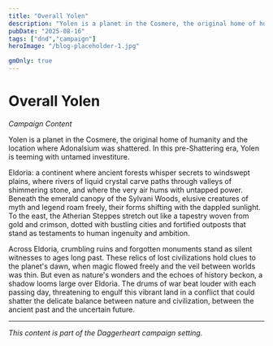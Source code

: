 ```yaml
---
title: "Overall Yolen"
description: "Yolen is a planet in the Cosmere, the original home of humanity and the location where Adonalsium was shattered."
pubDate: "2025-08-16"
tags: ["dnd","campaign"]
heroImage: "/blog-placeholder-1.jpg"

gmOnly: true
---
```

# Overall Yolen

*Campaign Content*

Yolen is a planet in the Cosmere, the original home of humanity and the location where Adonalsium was shattered. In this pre-Shattering era, Yolen is teeming with untamed investiture.

Eldoria: a continent where ancient forests whisper secrets to windswept plains, where rivers of liquid crystal carve paths through valleys of shimmering stone, and where the very air hums with untapped power. Beneath the emerald canopy of the Sylvani Woods, elusive creatures of myth and legend roam freely, their forms shifting with the dappled sunlight. To the east, the Atherian Steppes stretch out like a tapestry woven from gold and crimson, dotted with bustling cities and fortified outposts that stand as testaments to human ingenuity and ambition.

Across Eldoria, crumbling ruins and forgotten monuments stand as silent witnesses to ages long past. These relics of lost civilizations hold clues to the planet's dawn, when magic flowed freely and the veil between worlds was thin. But even as nature's wonders and the echoes of history beckon, a shadow looms large over Eldoria. The drums of war beat louder with each passing day, threatening to engulf this vibrant land in a conflict that could shatter the delicate balance between nature and civilization, between the ancient past and the uncertain future.

---

*This content is part of the Daggerheart campaign setting.*
